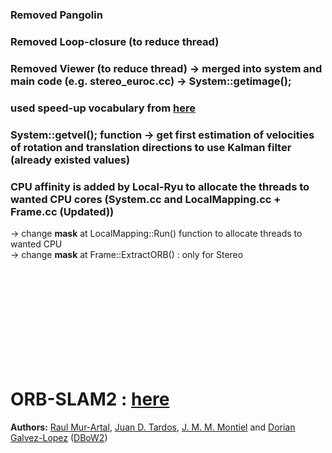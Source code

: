 ### Removed Pangolin
### Removed Loop-closure (to reduce thread)
### Removed Viewer (to reduce thread) -> merged into system and main code (e.g. stereo_euroc.cc) -> System::getimage();
### used speed-up vocabulary from [here](https://github.com/raulmur/ORB_SLAM2/pull/21) 
### System::getvel(); function -> get first estimation of velocities of rotation and translation directions to use Kalman filter (already existed values)
### CPU affinity is added by **Local-Ryu** to allocate the threads to wanted CPU cores (System.cc and LocalMapping.cc + Frame.cc (Updated))
-> change **mask** at LocalMapping::Run() function to allocate threads to wanted CPU <br>
-> change **mask** at Frame::ExtractORB() : only for Stereo
    
<br><br><br><br><br><br><br><br><br>




# ORB-SLAM2 : [here](https://github.com/raulmur/ORB_SLAM2)
**Authors:** [Raul Mur-Artal](http://webdiis.unizar.es/~raulmur/), [Juan D. Tardos](http://webdiis.unizar.es/~jdtardos/), [J. M. M. Montiel](http://webdiis.unizar.es/~josemari/) and [Dorian Galvez-Lopez](http://doriangalvez.com/) ([DBoW2](https://github.com/dorian3d/DBoW2))
